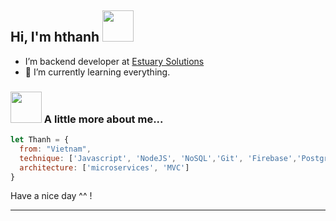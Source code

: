 <h2> Hi, I'm hthanh <img src="https://media.giphy.com/media/mGcNjsfWAjY5AEZNw6/giphy.gif" width="50"></h2>

- I’m backend developer at <a href="https://estuary.solutions/">Estuary Solutions</a>
- 🌱 I’m currently learning everything.


### <img src="https://media.giphy.com/media/VgCDAzcKvsR6OM0uWg/giphy.gif" width="50"> A little more about me...  

```javascript
let Thanh = {
  from: "Vietnam",
  technique: ['Javascript', 'NodeJS', 'NoSQL','Git', 'Firebase','PostgreSQL'],
  architecture: ['microservices', 'MVC']
}
```

Have a nice day ^^ !

---
